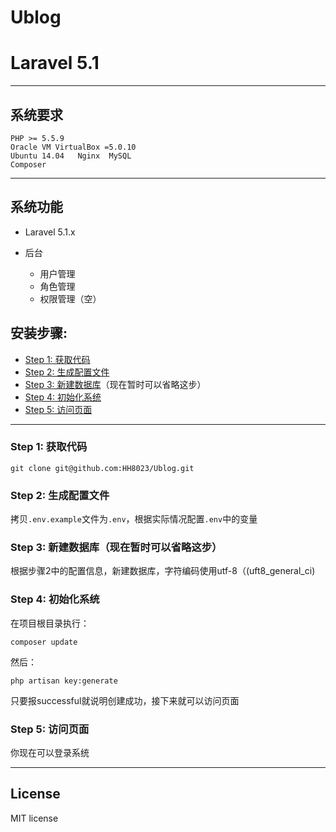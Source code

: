 # Ublog
# Laravel 5.1  

--------------------------------------------------------------------------------

## 系统要求

```
PHP >= 5.5.9
Oracle VM VirtualBox =5.0.10
Ubuntu 14.04   Nginx  MySQL 
Composer 
```
--------------------------------------------------------------------------------
## 系统功能

- Laravel 5.1.x
- 后台

  - 用户管理
  - 角色管理
  - 权限管理（空）


## 安装步骤:

- [Step 1: 获取代码](#step-1-获取代码)
- [Step 2: 生成配置文件](#step-2-生成配置文件)
- [Step 3: 新建数据库](#step-3-新建数据库)（现在暂时可以省略这步）
- [Step 4: 初始化系统](#step-4-初始化系统)
- [Step 5: 访问页面](#step-5-访问页面)


--------------------------------------------------------------------------------

### Step 1: 获取代码

```
git clone git@github.com:HH8023/Ublog.git
```

### Step 2: 生成配置文件

拷贝`.env.example`文件为`.env`，根据实际情况配置`.env`中的变量

### Step 3: 新建数据库（现在暂时可以省略这步）

根据步骤2中的配置信息，新建数据库，字符编码使用utf-8（(uft8_general_ci)

### Step 4: 初始化系统

在项目根目录执行：

```
composer update
```

然后：

```
php artisan key:generate
```
只要报successful就说明创建成功，接下来就可以访问页面
### Step 5: 访问页面
你现在可以登录系统

--------------------------------------------------------------------------------

## License

MIT license

